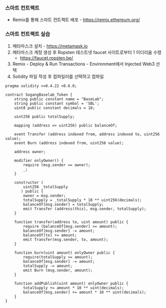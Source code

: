 ### 스마트 컨트랙트
- Remix를 통해 스마트 컨트랙트 배포 - https://remix.ethereum.org/

### 스마트 컨트랙트 실습
1. 메타마스크 설치 - https://metamask.io
2. 메타마스크 계정 생성 후 Ropsten 테스트넷 faucet 사이트로부터 1 이더리움 수령
    - https://faucet.ropsten.be/
3. Remix - Deploy & Run Transactions - Environment에서 Injected Web3 선택
4. Solidity 파일 작성 후 컴파일러를 선택하고 컴파일
```
pragma solidity >=0.4.22 <0.6.0;

contract SogangBaselab_Token {
    string public constant name = "BaseLab";
    string public constant symbol = 'SBL';
    uint8 public constant decimals = 18;
    
    uint256 public totalSupply;
    
    mapping (address => uint256) public balanceOf;
    
    event Transfer (address indexed from, address indexed to, uint256 value);
    event Burn (address indexed from, uint256 value);
    
    address owner;
    
    modifier onlyOwner() {
        require (msg.sender == owner);
        _;
    }
    
    constructor (
        uint256 _totalSupply
       ) public {
        owner = msg.sender;
        totalSupply = _totalSupply * 10 ** uint256(decimals);
        balanceOf[msg.sender] = totalSupply;
        emit Transfer (address(this), msg.sender, totalSupply);
    }
    
    function transfer(address to, uint amount) public {
        require (balanceOf[msg.sender] >= amount);
        balanceOf[msg.sender] -= amount;
        balanceOf[to] += amount;
        emit Transfer(msg.sender, to, amount);
    }
    
    function burn(uint amount) onlyOwner public {
        require(totalSupply >= amount);
        balanceOf[msg.sender] -= amount;
        totalSupply -= amount;
        emit Burn (msg.sender, amount);
    }
    
    function addPublish(uint amount) onlyOwner public {
        totalSupply += amount * 10 ** uint(decimals);
        balanceOf[msg.sender] += amount * 10 ** uint(decimals);
    }
}
```

